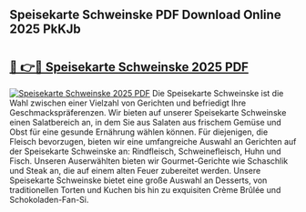 ## Speisekarte Schweinske PDF Download Online 2025 PkKJb

# <h2><a href="http://gce296.nevu.top/?p=Speisekarte+Schweinske">🔗 👉🔴 Speisekarte Schweinske 2025 PDF</a></h2>

[![Speisekarte Schweinske 2025 PDF](https://i.imgur.com/dBaPXMq.png)](http://gce296.nevu.top/?p=Speisekarte+Schweinske)
Die Speisekarte Schweinske ist die Wahl zwischen einer Vielzahl von Gerichten und befriedigt Ihre Geschmackspräferenzen. Wir bieten auf unserer Speisekarte Schweinske einen Salatbereich an, in dem Sie aus Salaten aus frischem Gemüse und Obst für eine gesunde Ernährung wählen können. Für diejenigen, die Fleisch bevorzugen, bieten wir eine umfangreiche Auswahl an Gerichten auf der Speisekarte Schweinske an: Rindfleisch, Schweinefleisch, Huhn und Fisch. Unseren Auserwählten bieten wir Gourmet-Gerichte wie Schaschlik und Steak an, die auf einem alten Feuer zubereitet werden. Unsere Speisekarte Schweinske bietet eine große Auswahl an Desserts, von traditionellen Torten und Kuchen bis hin zu exquisiten Crème Brûlée und Schokoladen-Fan-Si.
